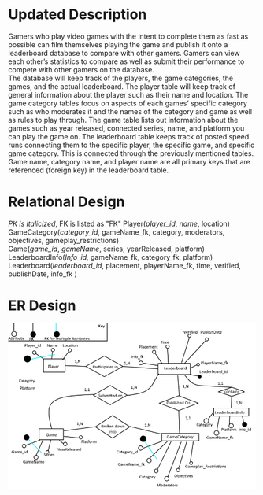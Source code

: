 
# Updated Description
Gamers who play video games with the intent to complete them as fast as possible can film themselves playing the game and publish it onto a leaderboard database to compare with other gamers. Gamers can view each other’s statistics to compare as well as submit their performance to compete with other gamers on the database. \
The database will keep track of the players, the game categories, the games, and the actual leaderboard. The player table will keep track of general information about the player such as their name and location. The game category tables focus on aspects of each games’ specific category such as who moderates it and the names of the category and game as well as rules to play through. The game table lists out information about the games such as year released, connected series, name, and platform you can play the game on. The leaderboard table keeps track of posted speed runs connecting them to the specific player, the specific game, and specific game category. This is connected through the previously mentioned tables. Game name, category name, and player name are all primary keys that are referenced (foreign key) in the leaderboard table. 
# Relational Design
*PK is italicized*, FK is listed as "FK" 
Player(*player_id*, *name*, location) \
GameCategory(*category_id*, gameName_fk, category, moderators, objectives, gameplay_restrictions) \
Game(*game_id*, *gameName*, series, yearReleased, platform) \
LeaderboardInfo(*Info_id*, gameName_fk, category_fk, platform) \
Leaderboard(*leaderboard_id*, placement, playerName_fk, time, verified, publishDate, info_fk ) 
# ER Design
![ERDesign](ERDesignV3.PNG)

